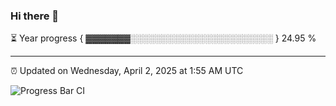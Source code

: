 ### Hi there 👋

⏳ Year progress { ▓▓▓▓▓▓▓░░░░░░░░░░░░░░░░░░░░░░░ } 24.95 %

---

⏰ Updated on Wednesday, April 2, 2025 at 1:55 AM UTC

![Progress Bar CI](https://github.com/arthurbuhl/arthurbuhl/workflows/Progress%20Bar%20CI/badge.svg)
